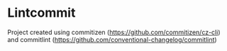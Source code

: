# Lintcommit

Project created using commitizen (https://github.com/commitizen/cz-cli) and commitlint (https://github.com/conventional-changelog/commitlint)